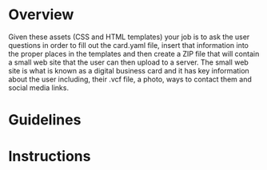 # Overview
Given these assets (CSS and HTML templates) your job is to ask the user questions in order to fill out the card.yaml file, insert that information into the proper places in the templates and then create a ZIP file that will contain a small web site that the user can then upload to a server. The small web site is what is known as a digital business card and it has key information about the user including, their .vcf file, a photo, ways to contact them and social media links.

# Guidelines

# Instructions